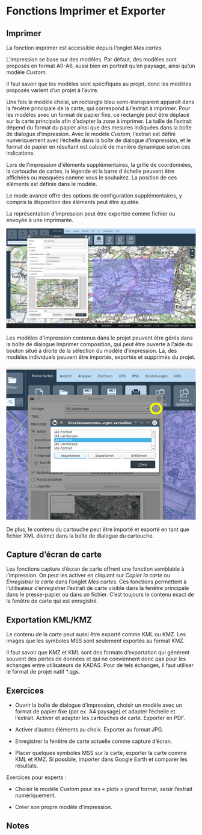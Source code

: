 # Fonctions Imprimer et Exporter

## Imprimer

La fonction imprimer est accessible depuis l’onglet *Mes cartes*.

L’impression se base sur des modèles. Par défaut, des modèles sont proposés en format A0-A6, aussi bien en portrait qu’en paysage, ainsi qu’un modèle *Custom*.

Il faut savoir que les modèles sont spécifiques au projet, donc les modèles proposés varient d’un projet à l’autre.

Une fois le modèle choisi, un rectangle bleu semi-transparent apparaît dans la fenêtre principale de la carte, qui correspond à l’extrait à imprimer. Pour les modèles avec un format de papier fixe, ce rectangle peut être déplacé sur la carte principale afin d’adapter la zone à imprimer. La taille de l’extrait dépend du format du papier ainsi que des mesures indiquées dans la boîte de dialogue d’impression. Avec le modèle *Custom,* l’extrait est défini numériquement avec l’échelle dans la boîte de dialogue d’impression, et le format de papier en résultant est calculé de manière dynamique selon ces indications.

Lors de l'impression d'éléments supplémentaires, la grille de coordonnées, la cartouche de cartes, la légende et la barre d'échelle peuvent être affichées ou masquées comme vous le souhaitez. La position de ces éléments est définie dans le modèle.

Le mode avancé offre des options de configuration supplémentaires, y compris la disposition des éléments peut être ajustée.

La représentation d’impression peut être exportée comme fichier ou envoyée à une imprimante.

<img src="../media/image12.png"/>

Les modèles d'impression contenus dans le projet peuvent être gérés dans la boîte de dialogue Imprimer composition, qui peut être ouverte à l'aide du bouton situé à droite de la sélection du modèle d'impression. Là, des modèles individuels peuvent être importés, exportés et supprimés du projet.

<img src="../media/image12.1.png"/>

De plus, le contenu du cartouche peut être importé et exporté en tant que fichier XML distinct dans la boîte de dialogue du cartouche.

## Capture d’écran de carte

Les fonctions capture d’écran de carte offrent une fonction semblable à l’impression. On peut les activer en cliquant sur *Copier la carte* ou *Enregistrer la carte* dans l’onglet *Mes cartes*. Ces fonctions permettent à l’utilisateur d’enregistrer l’extrait de carte visible dans la fenêtre principale dans le presse-papier ou dans un fichier. C’est toujours le contenu exact de la fenêtre de carte qui est enregistré.

## Exportation KML/KMZ

Le contenu de la carte peut aussi être exporté comme KML ou KMZ. Les images que les symboles MSS sont seulement exportés au format KMZ.

Il faut savoir que KMZ et KML sont des formats d’exportation qui génèrent souvent des pertes de données et qui ne conviennent donc pas pour les échanges entre utilisateurs de KADAS. Pour de tels échanges, il faut utiliser le format de projet natif \*.qgs.

## Exercices

-   Ouvrir la boîte de dialogue d’impression, choisir un modèle avec un format de papier fixe (par ex. A4 paysage) et adapter l’échelle et l’extrait. Activer et adapter les cartouches de carte. Exporter en PDF.

-   Activer d’autres éléments au choix. Exporter au format JPG.

-   Enregistrer la fenêtre de carte actuelle comme capture d’écran.

-   Placer quelques symboles MSS sur la carte, exporter la carte comme KML et KMZ. Si possible, importer dans Google Earth et comparer les résultats.

Exercices pour experts :

-   Choisir le modèle *Custom* pour les « plots » grand format, saisir l’extrait numériquement.

-   Créer son propre modèle d’impression.

## Notes


